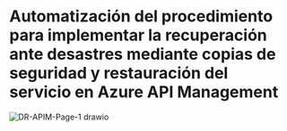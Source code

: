 # Automatización del procedimiento para implementar la recuperación ante desastres mediante copias de seguridad y restauración del servicio en Azure API Management



![DR-APIM-Page-1 drawio](https://user-images.githubusercontent.com/17581842/170556202-0f286335-221a-4762-be64-92afa8261a70.png)

